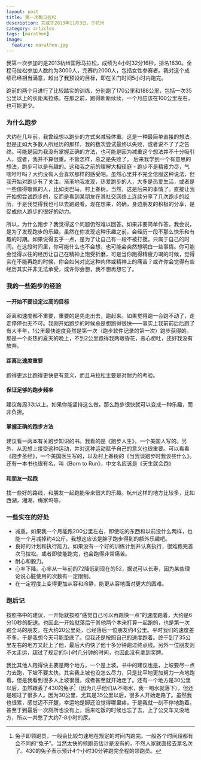 ```yaml
---
layout: post
title: 第一次跑马拉松
description: 完成于2013年11月3日，于杭州
category: articles
tags: [marathon]
image:
  feature: marathon.jpg
---
```


我第一次参加的是2013杭州国际马拉松，成绩为4小时32分16秒，排名1630。全程马拉松参加人数约为3000人，完赛约2000人，包括女性参赛者。我对这个成绩已经相当满意，超出了我预设的目标，即在关门时间5小时内跑完。

跑前的两个月进行了比较踏实的训练，分别跑了170公里和188公里，包括一次35公里以上的长距离拉练。在那之前，跑得断断续续，一个月应该在100公里左右，也可能更少。

### 为什么跑步
大约在几年前，我曾经想以跑步的方式来减轻体重。这是一种最简单直接的想法。但是正如大多数人所经历的那样，我的数次尝试最终以失败，或者说不了了之告终。可能是因为我没有掌握正确的方法，也可能是因为减重这个想法并不十分吸引人，或者，我并不算很重。不管怎样，总之是失败了。
后来我学到一个有意思的想法，跑步可以是有趣的。这和我之前的理解大相径庭 - 跑步不是精疲力尽，气喘吁吁吗？大约没有人会喜欢那样的感受吧。虽然心里并不完全信服这种说法，但我开始对跑步有了关注。渐渐地我发现，热爱跑步的人，大多是热爱生活，或者是一些值得敬佩的人，比如奥巴马，村上春树。当然，这是后来的事情了。直接让我开始想尝试跑步的，反而是看到某朋友在其社交网络上连续分享了几次跑步的经历，于是我觉得我也可以去跑跑看。现在想来，的确，身边朋友的积极的分享，是促成他人跑步的很好的动力。

所以，为什么跑步？我觉得这个问题仍然难以回答。如果非要简单作答，我会说，是为了发现跑步的乐趣。虽然在你发现这种乐趣之前，会经历一段不那么快乐和有趣的时期。如果说得玄乎一点，是为了让自己有一段不被打搅，只属于自己的时间。在这段时间里，你可能什么也不会想，也可能会突然想明白一些事情。你可能会觉得以往的经历让自己在精神上饱受折磨，可是当你跑得精疲力竭的时候，觉得实在不能再跑的时候，你会如何对比这种肉体或精神上的痛苦？或许你会觉得有些经历其实并非无法承受，或许你会想，我不想再想它了。


### 我的一些跑步的经验

#### 一开始不要设定过高的目标
距离和速度都不重要，重要的是先走出去，跑起来。如果觉得跑一会跑不动了，走走停停也无不可。我刚开始跑步的时候总是想跑得很快——事实上我前前后后跑了有大半年，1公里最快速度竟然是第一次（跑步软件记录的第一次）跑步获得的。那是一个炎热的夏天的晚上，不到2公里跑得我两眼昏花，恶心想吐，还好我没有放弃。

#### 距离比速度重要
跑得更远比跑得更快更有意义，而且马拉松主要是对耐力的考验。

#### 保证足够的跑步频率
建议每周3次以上。如果你能坚持这么做，那么跑步很快就可以变成一种乐趣，而非负担。

#### 掌握正确的跑步方法
建议看一两本有关跑步知识的书。我看的是《跑步人生》，一个美国人写的。另外，从思想上接受这种运动，并对这种运动赋予自己的意义也很重要。可以看看《跑步圣经》，一个美国医生写的，以及村上春树的《当我谈跑步时我谈些什么》。还有一本书也很有名，叫《Born to Run》，中文名应该是《天生就会跑》

#### 和朋友一起跑
找一些好的路线，和朋友一起跑能带来很大的乐趣。杭州这样的地方比较多，比如西湖，湘湖，梅家坞等。

### 一些实在的好处
* 减重。如果我一个月能跑200公里左右，即使吃的东西和以前没什么两样，也能一个月减掉约4公斤。我想这应该是胖子跑步得到的额外乐趣吧。
* 良好的计划和执行能力。如果没有一个好的训练计划并认真执行，很难跑完首次马拉松。或者即使能跑完，也会跑得非常痛苦。
* 耐心和毅力。
* 心率下降。心率从一年前的72降低到现在的52，据说可以长寿，因为某些理论说心脏使用的次数有一定限制。
* 在一定程度上变得更加从容和冷静，能更从容地面对更大的困难。

### 跑后记
按照书中的建议，一开始就按照“感觉自己可以再跑快一点”的速度跑着，大约是6分10秒的配速。也因此一开始就落后于其他两个本来打算一起跑的，也是第一次跑全马的朋友。在大约20公里处，已经落后一位朋友约4公里。平时我们的速度差不多。于是我想今天可能垫底了。但我还是按照自己的速度跑着。终于到了35公里左右的地方又赶上了他，最后大约快了他十多分钟跑过终点线。另外一位朋友则不太走运，超过了规定的5小时几分钟的时间，也因此没有拿到奖牌。

我比其他人跑得快主要是两个地方，一个是上坡。书中的建议也是，上坡要尽一点力去跑，下坡不要太快。其实我上坡也没怎么尽力，只是比平地更加努力一点地跑着。但是我看到很多人上坡很慢，或者甚至就开始走了。还有一个地方是30公里以后，虽然跟丢了430的兔子[^1]（因为几乎他们从不喝水，我一喝水就落下），但还是超过了很多人。因为30公里，尤其是35公里以后，很多人开始走路了。虽然我也很累，感觉迈不开腿，幸运地是脚还没觉得哪里疼，于是我就一刻不停地跑着。甚至于到最后一次厕所也没有上，后来吃饭的时候也忘了去，上了公交车又没地方，所以一共憋了大约7-8小时的尿。

[^1]: 兔子即领跑员，一般会比较匀速地在规定的时间内跑完。一般各个时间段都有会不同的“兔子”。当然太快的领跑员估计是没有的，不然人家就直接去拿名次了。430的兔子表示预计4个小时30分钟跑完全程的领跑员。
